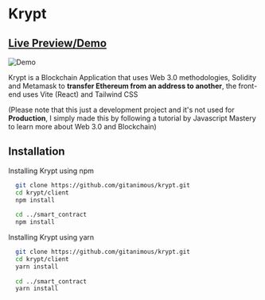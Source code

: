 # Krypt

## [Live Preview/Demo](https://gitanimous.github.io/krypt/)
![Demo](https://i.imgur.com/10Kzlos.png)

Krypt is a Blockchain Application that uses Web 3.0 methodologies, Solidity and Metamask to **transfer Ethereum from an address to another**, the front-end uses Vite (React) and Tailwind CSS

(Please note that this just a development project and it's not used for **Production**, I simply made this by following a tutorial by Javascript Mastery to learn more about Web 3.0 and Blockchain)

## Installation

Installing Krypt using npm

```bash
  git clone https://github.com/gitanimous/krypt.git
  cd krypt/client
  npm install
  
  cd ../smart_contract
  npm install
```

Installing Krypt using yarn

```bash
  git clone https://github.com/gitanimous/krypt.git
  cd krypt/client
  yarn install
  
  cd ../smart_contract
  yarn install
```
